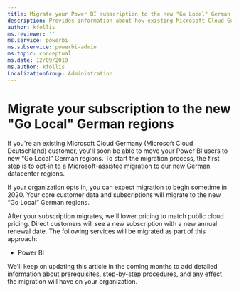 ```yaml
---
title: Migrate your Power BI subscription to the new "Go Local" German regions
description: Provides information about how existing Microsoft Cloud Germany (Microsoft Cloud Deutschland) customers can migrate their Power BI users to new “Go Local” German regions.
author: kfollis
ms.reviewer: ''
ms.service: powerbi
ms.subservice: powerbi-admin
ms.topic: conceptual
ms.date: 12/09/2019
ms.author: kfollis
LocalizationGroup: Administration
---
```


# Migrate your subscription to the new "Go Local" German regions

If you're an existing Microsoft Cloud Germany (Microsoft Cloud Deutschland) customer, you'll soon be able to move your Power BI users to new “Go Local” German regions. To start the migration process, the first step is to [opt-in to a Microsoft-assisted migration](/microsoft-365/enterprise/ms-cloud-germany-migration-opt-in) to our new German datacenter regions.

If your organization opts in, you can expect migration to begin sometime in 2020. Your core customer data and subscriptions will migrate to the new “Go Local” German regions.

After your subscription migrates, we'll lower pricing to match public cloud pricing. Direct customers will see a new subscription with a new annual renewal date. The following services will be migrated as part of this approach:

* Power BI

We'll keep on updating this article in the coming months to add detailed information about prerequisites, step-by-step procedures, and any effect the migration will have on your organization.